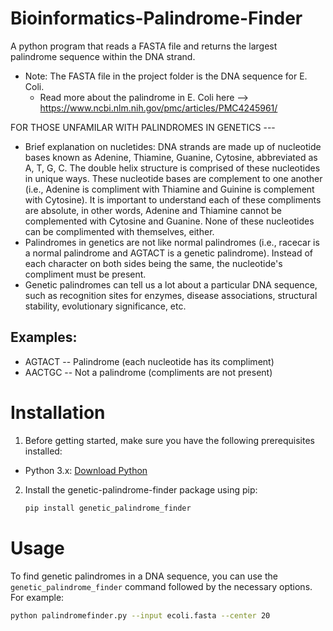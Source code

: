 # Bioinformatics-Palindrome-Finder

A python program that reads a FASTA file and returns the largest palindrome sequence within the DNA strand.
- Note: The FASTA file in the project folder is the DNA sequence for E. Coli.
   - Read more about the palindrome in E. Coli here --> https://www.ncbi.nlm.nih.gov/pmc/articles/PMC4245961/

FOR THOSE UNFAMILAR WITH PALINDROMES IN GENETICS ---

- Brief explanation on nucletides: DNA strands are made up of nucleotide bases known as Adenine, Thiamine, Guanine, Cytosine, abbreviated as A, T, G, C. The double helix structure is comprised of these nucleotides in unique ways. These nucleotide bases are complement to one another (i.e., Adenine is compliment with Thiamine and Guinine is complement with Cytosine). It is important to understand each of these compliments are absolute, in other words, Adenine and Thiamine cannot be complemented with Cytosine and Guanine. None of these nucleotides can be complimented with themselves, either.
- Palindromes in genetics are not like normal palindromes (i.e., racecar is a normal palindrome and AGTACT is a genetic palindrome). Instead of each character on both sides being the same, the nucleotide's compliment must be present.
- Genetic palindromes can tell us a lot about a particular DNA sequence, such as recognition sites for enzymes, disease associations, structural stability, evolutionary significance, etc.

## Examples:

- AGTACT -- Palindrome (each nucleotide has its compliment)
- AACTGC -- Not a palindrome (compliments are not present)

# Installation
1. Before getting started, make sure you have the following prerequisites installed:
- Python 3.x: [Download Python](https://www.python.org/downloads/)

2. Install the genetic-palindrome-finder package using pip:
   ```bash
   pip install genetic_palindrome_finder

# Usage

To find genetic palindromes in a DNA sequence, you can use the `genetic_palindrome_finder` command followed by the necessary options. For example:
```bash
python palindromefinder.py --input ecoli.fasta --center 20
